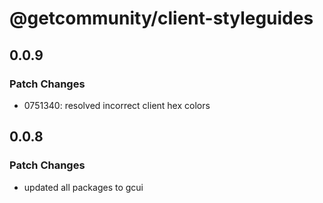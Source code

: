 # @getcommunity/client-styleguides

## 0.0.9

### Patch Changes

- 0751340: resolved incorrect client hex colors

## 0.0.8

### Patch Changes

- updated all packages to gcui
